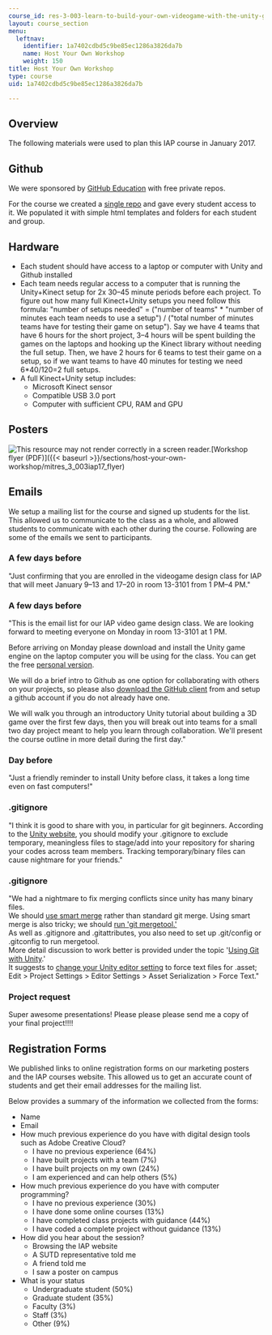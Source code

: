 ```yaml
---
course_id: res-3-003-learn-to-build-your-own-videogame-with-the-unity-game-engine-and-microsoft-kinect-january-iap-2017
layout: course_section
menu:
  leftnav:
    identifier: 1a7402cdbd5c9be85ec1286a3826da7b
    name: Host Your Own Workshop
    weight: 150
title: Host Your Own Workshop
type: course
uid: 1a7402cdbd5c9be85ec1286a3826da7b

---
```


Overview
--------

The following materials were used to plan this IAP course in January 2017.

Github
------

We were sponsored by [GitHub Education](https://education.github.com/) with free private repos.

For the course we created a [single repo](https://mens-et-manus.github.io/archive/2017-IAP-Arduino-Unity/) and gave every student access to it. We populated it with simple html templates and folders for each student and group.

Hardware
--------

*   Each student should have access to a laptop or computer with Unity and Github installed
*   Each team needs regular access to a computer that is running the Unity+Kinect setup for 2x 30–45 minute periods before each project. To figure out how many full Kinect+Unity setups you need follow this formula: "number of setups needed" = ("number of teams" \* "number of minutes each team needs to use a setup") / ("total number of minutes teams have for testing their game on setup"). Say we have 4 teams that have 6 hours for the short project, 3–4 hours will be spent building the games on the laptops and hooking up the Kinect library without needing the full setup. Then, we have 2 hours for 6 teams to test their game on a setup, so if we want teams to have 40 minutes for testing we need 6\*40/120=2 full setups.
*   A full Kinect+Unity setup includes:
    *   Microsoft Kinect sensor
    *   Compatible USB 3.0 port
    *   Computer with sufficient CPU, RAM and GPU

Posters
-------

![This resource may not render correctly in a screen reader.](/images/inacessible.gif)[Workshop flyer (PDF)]({{< baseurl >}}/sections/host-your-own-workshop/mitres_3_003iap17_flyer)

Emails
------

We setup a mailing list for the course and signed up students for the list. This allowed us to communicate to the class as a whole, and allowed students to communicate with each other during the course. Following are some of the emails we sent to participants.

### A few days before

"Just confirming that you are enrolled in the videogame design class for IAP that will meet January 9–13 and 17–20 in room 13-3101 from 1 PM–4 PM."

### A few days before

"This is the email list for our IAP video game design class. We are looking forward to meeting everyone on Monday in room 13-3101 at 1 PM.

Before arriving on Monday please download and install the Unity game engine on the laptop computer you will be using for the class. You can get the free [personal version](https://store.unity.com/).

We will do a brief intro to Github as one option for collaborating with others on your projects, so please also [download the GitHub client](http://desktop.github.com/) from and setup a github account if you do not already have one.

We will walk you through an introductory Unity tutorial about building a 3D game over the first few days, then you will break out into teams for a small two day project meant to help you learn through collaboration. We'll present the course outline in more detail during the first day."

### Day before

"Just a friendly reminder to install Unity before class, it takes a long time even on fast computers!"

### .gitignore

"I think it is good to share with you, in particular for git beginners. According to the [Unity website](https://answers.unity3d.com/questions/22604/which-unity-project-files-can-be-ignored-for-versi.html), you should modify your .gitignore to exclude temporary, meaningless files to stage/add into your repository for sharing your codes across team members. Tracking temporary/binary files can cause nightmare for your friends."

### .gitignore

"We had a nightmare to fix merging conflicts since unity has many binary files.  
We should [use smart merge](http://docs.unity3d.com/Manual/SmartMerge.html) rather than standard git merge. Using smart merge is also tricky; we should [run 'git mergetool.'](http://stackoverflow.com/questions/35140856/setup-unity-smart-merge)  
As well as .gitignore and .gitattributes, you also need to set up .git/config or .gitconfig to run mergetool.  
More detail discussion to work better is provided under the topic '[Using Git with Unity](https://gist.github.com/Ikalou/197c414d62f45a1193fd).'  
It suggests to [change your Unity editor setting](https://docs.unity3d.com/Manual/class-EditorManager.html) to force text files for .asset; Edit > Project Settings > Editor Settings > Asset Serialization > Force Text."

### Project request

Super awesome presentations! Please please please send me a copy of your final project!!!!

Registration Forms
------------------

We published links to online registration forms on our marketing posters and the IAP courses website. This allowed us to get an accurate count of students and get their email addresses for the mailing list.

Below provides a summary of the information we collected from the forms:

*   Name
*   Email
*   How much previous experience do you have with digital design tools such as Adobe Creative Cloud?
    *   I have no previous experience (64%)
    *   I have built projects with a team (7%)
    *   I have built projects on my own (24%)
    *   I am experienced and can help others (5%)
*   How much previous experience do you have with computer programming?
    *   I have no previous experience (30%)
    *   I have done some online courses (13%)
    *   I have completed class projects with guidance (44%)
    *   I have coded a complete project without guidance (13%)
*   How did you hear about the session?
    *   Browsing the IAP website
    *   A SUTD representative told me
    *   A friend told me
    *   I saw a poster on campus
*   What is your status
    *   Undergraduate student (50%)
    *   Graduate student (35%)
    *   Faculty (3%)
    *   Staff (3%)
    *   Other (9%)